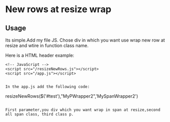 # New rows at resize wrap



## Usage
Its simple.Add my file JS. Chose div in which you want use wrap new row at resize and wtire in function class name.


Here is a HTML header example:

```
<!-- JavaScript -->
<script src="/resizeNewRows.js"></script>
<script src="/app.js"></script>
```


```

In the app.js add the following code:

```
resizeNewRows($('#test'),"MyPWrapper2",'MySpanWrapper2')
```

First parameter,you div which you want wrap in span at resize,second all span class, third class p. 

